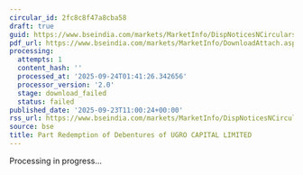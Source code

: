 ```yaml
---
circular_id: 2fc8c8f47a8cba58
draft: true
guid: https://www.bseindia.com/markets/MarketInfo/DispNoticesNCirculars.aspx?Noticeid={EF2FF5BF-B7CB-4B3C-B2BD-114AF3C5B9CD}&noticeno=20250923-17&dt=09/23/2025&icount=17&totcount=84&flag=0
pdf_url: https://www.bseindia.com/markets/MarketInfo/DownloadAttach.aspx?id=20250923-17&attachedId=
processing:
  attempts: 1
  content_hash: ''
  processed_at: '2025-09-24T01:41:26.342656'
  processor_version: '2.0'
  stage: download_failed
  status: failed
published_date: '2025-09-23T11:00:24+00:00'
rss_url: https://www.bseindia.com/markets/MarketInfo/DispNoticesNCirculars.aspx?Noticeid={EF2FF5BF-B7CB-4B3C-B2BD-114AF3C5B9CD}&noticeno=20250923-17&dt=09/23/2025&icount=17&totcount=84&flag=0
source: bse
title: Part Redemption of Debentures of UGRO CAPITAL LIMITED
---
```


Processing in progress...